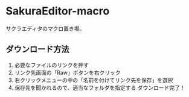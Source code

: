 # SakuraEditor-macro
サクラエディタのマクロ置き場。

## ダウンロード方法
1. 必要なファイルのリンクを押す
1. リンク先画面の「Raw」ボタンを右クリック
1. 右クリックメニューの中の「名前を付けてリンク先を保存」を選択
1. 保存先を聞かれるので、適当なフォルダを指定する
ダウンロード完了！
